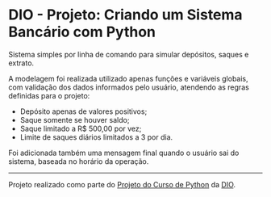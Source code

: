 # DIO - Projeto: Criando um Sistema Bancário com Python

Sistema simples por linha de comando para simular depósitos, saques e extrato.

A modelagem foi realizada utilizado apenas funções e variáveis globais, com validação dos dados informados pelo usuário, atendendo as regras definidas para o projeto:

- Depósito apenas de valores positivos;
- Saque somente se houver saldo;
- Saque limitado a R$ 500,00 por vez;
- Limite de saques diários limitados a 3 por dia.

Foi adicionada também uma mensagem final quando o usuário sai do sistema, baseada no horário da operação.

---

Projeto realizado como parte do [Projeto do Curso de Python](https://web.dio.me/project/desafio-de-projeto-criando-um-sistema-bancario/learning/fa812356-0da6-4a85-9ffb-8b255748a288) da [DIO](https://web.dio.me).